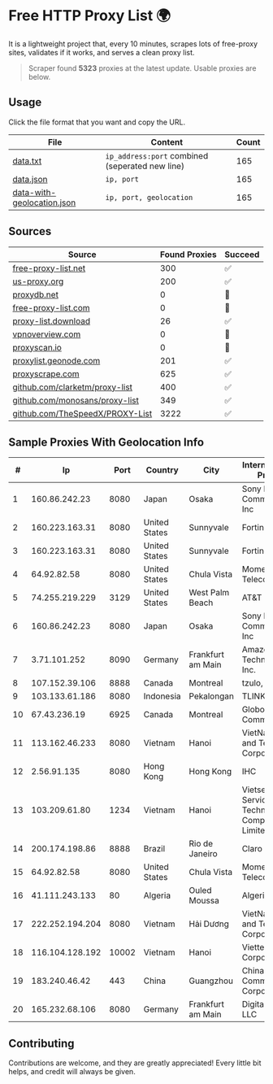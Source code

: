 
# Free HTTP Proxy List 🌍

It is a lightweight project that, every 10 minutes, scrapes lots of free-proxy sites, validates if it works, and serves a clean proxy list.


> Scraper found **5323** proxies at the latest update. Usable proxies are below.

## Usage

Click the file format that you want and copy the URL.


|File|Content|Count|
|----|-------|-----|
|[data.txt](https://raw.githubusercontent.com/themiralay/Proxy-List-World/master/data.txt)|`ip_address:port` combined (seperated new line)|165|
|[data.json](https://raw.githubusercontent.com/themiralay/Proxy-List-World/master/data.json)|`ip, port`|165|
|[data-with-geolocation.json](https://raw.githubusercontent.com/themiralay/Proxy-List-World/master/data-with-geolocation.json)|`ip, port, geolocation`|165|

## Sources

|Source|Found Proxies|Succeed|
|------|-------------|-------|
|[free-proxy-list.net](https://free-proxy-list.net)|300|✅|
|[us-proxy.org](https://www.us-proxy.org)|200|✅|
|[proxydb.net](http://proxydb.net)|0|🚫|
|[free-proxy-list.com](https://free-proxy-list.com/?page=&port=&type%5B%5D=http&type%5B%5D=https&up_time=0&search=Search)|0|🚫|
|[proxy-list.download](https://www.proxy-list.download/HTTP)|26|✅|
|[vpnoverview.com](https://vpnoverview.com/privacy/anonymous-browsing/free-proxy-servers)|0|🚫|
|[proxyscan.io](https://www.proxyscan.io)|0|🚫|
|[proxylist.geonode.com](https://proxylist.geonode.com/api/proxy-list?limit=300&page=1&sort_by=lastChecked&sort_type=desc&protocols=http,https)|201|✅|
|[proxyscrape.com](https://api.proxyscrape.com/v2/?request=displayproxies&protocol=http&timeout=10000&country=all&ssl=all&anonymity=all)|625|✅|
|[github.com/clarketm/proxy-list](https://raw.githubusercontent.com/clarketm/proxy-list/master/proxy-list-raw.txt)|400|✅|
|[github.com/monosans/proxy-list](https://raw.githubusercontent.com/monosans/proxy-list/main/proxies/http.txt)|349|✅|
|[github.com/TheSpeedX/PROXY-List](https://raw.githubusercontent.com/TheSpeedX/PROXY-List/master/http.txt)|3222|✅|


## Sample Proxies With Geolocation Info

|#|Ip|Port|Country|City|Internet Service Provider|
|-|--|----|-------|----|-------------------------|
|1|160.86.242.23|8080|Japan|Osaka|Sony Network Communications Inc|
|2|160.223.163.31|8080|United States|Sunnyvale|Fortinet Inc.|
|3|160.223.163.31|8080|United States|Sunnyvale|Fortinet Inc.|
|4|64.92.82.58|8080|United States|Chula Vista|Momentum Telecom, Inc.|
|5|74.255.219.229|3129|United States|West Palm Beach|AT&T Corp.|
|6|160.86.242.23|8080|Japan|Osaka|Sony Network Communications Inc|
|7|3.71.101.252|8090|Germany|Frankfurt am Main|Amazon Technologies Inc.|
|8|107.152.39.106|8888|Canada|Montreal|tzulo, inc.|
|9|103.133.61.186|8080|Indonesia|Pekalongan|TLINK|
|10|67.43.236.19|6925|Canada|Montreal|GloboTech Communications|
|11|113.162.46.233|8080|Vietnam|Hanoi|VietNam Post and Telecom Corporation|
|12|2.56.91.135|8080|Hong Kong|Hong Kong|IHC|
|13|103.209.61.80|1234|Vietnam|Hanoi|Vietserver Services Technology Company Limited|
|14|200.174.198.86|8888|Brazil|Rio de Janeiro|Claro S.A|
|15|64.92.82.58|8080|United States|Chula Vista|Momentum Telecom, Inc.|
|16|41.111.243.133|80|Algeria|Ouled Moussa|Algerie Telecom|
|17|222.252.194.204|8080|Vietnam|Hải Dương|VietNam Post and Telecom Corporation|
|18|116.104.128.192|10002|Vietnam|Hanoi|Viettel Corporation|
|19|183.240.46.42|443|China|Guangzhou|China Mobile Communications Corporation|
|20|165.232.68.106|8080|Germany|Frankfurt am Main|DigitalOcean, LLC|



## Contributing

Contributions are welcome, and they are greatly appreciated! Every
little bit helps, and credit will always be given.

